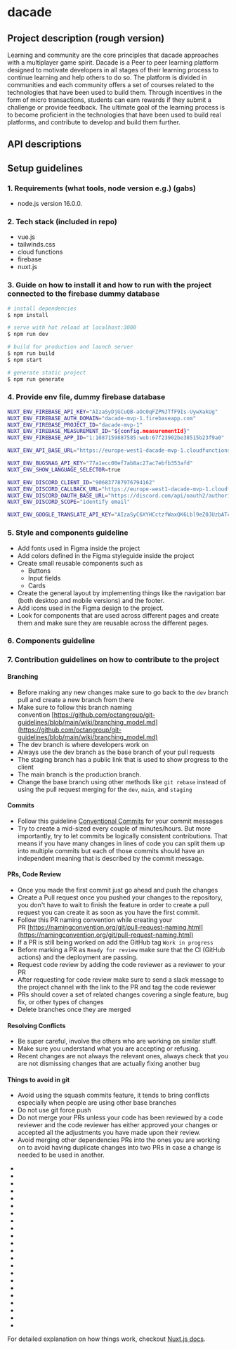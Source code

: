 # dacade

## Project description (rough version)

Learning and community are the core principles that dacade approaches with a multiplayer game spirit. Dacade is a Peer to peer learning platform designed to motivate developers in all stages of their learning process to continue learning and help others to do so. The platform is divided in communities and each community offers a set of courses related to the technologies that have been used to build them. 
Through incentives in the form of micro transactions, students can earn rewards if they submit a challenge or provide feedback. The ultimate goal of the learning process is to become proficient in the technologies that have been used to build real platforms, and contribute to develop and build them further. 

## API descriptions

## Setup guidelines

### 1. Requirements (what tools, node version e.g.) (gabs)

- node.js version 16.0.0.

### 2. Tech stack (included in repo)

- vue.js
- tailwinds.css
- cloud functions
- firebase
- nuxt.js


### 3. Guide on how to install it and how to run with the project connected to the firebase dummy database


```bash
# install dependencies
$ npm install

# serve with hot reload at localhost:3000
$ npm run dev

# build for production and launch server
$ npm run build
$ npm start

# generate static project
$ npm run generate
```


### 4. Provide env file, dummy firebase database

```bash
NUXT_ENV_FIREBASE_API_KEY="AIzaSyDjGCuQB-aOc0qFZPNJTfF9Is-UywXakUg"
NUXT_ENV_FIREBASE_AUTH_DOMAIN="dacade-mvp-1.firebaseapp.com"
NUXT_ENV_FIREBASE_PROJECT_ID="dacade-mvp-1"
NUXT_ENV_FIREBASE_MEASUREMENT_ID="${config.measurementId}"
NUXT_ENV_FIREBASE_APP_ID="1:1087159887585:web:67f23902be38515b23f9a0"

NUXT_ENV_API_BASE_URL="https://europe-west1-dacade-mvp-1.cloudfunctions.net/api"

NUXT_ENV_BUGSNAG_API_KEY="77a1ecc00ef7ab8ac27ac7ebfb353afd"
NUXT_ENV_SHOW_LANGUAGE_SELECTOR=true

NUXT_ENV_DISCORD_CLIENT_ID="906837787976794162"
NUXT_ENV_DISCORD_CALLBACK_URL="https://europe-west1-dacade-mvp-1.cloudfunctions.net/api/discord-bot/oauth/callback"
NUXT_ENV_DISCORD_OAUTH_BASE_URL="https://discord.com/api/oauth2/authorize"
NUXT_ENV_DISCORD_SCOPE="identify email"

NUXT_ENV_GOOGLE_TRANSLATE_API_KEY="AIzaSyC6XYHCctzfWaxQK6Lbl9eZ0JUzbATcjpM"
```

### 5. Style and components guideline

- Add fonts used in Figma inside the project
- Add colors defined in the Figma styleguide inside the project
- Create small reusable components such as
    - Buttons
    - Input fields
    - Cards
- Create the general layout by implementing things like the navigation bar (both desktop and mobile versions) and the footer.
- Add icons used in the Figma design to the project.
- Look for components that are used across different pages and create them and make sure they are reusable across the different pages.

### 6. Components guideline

### 7. Contribution guidelines on how to contribute to the project
#### Branching

- Before making any new changes make sure to go back to the `dev` branch pull and create a new branch from there
- Make sure to follow this branch naming convention [https://github.com/octangroup/git-guidelines/blob/main/wiki/branching_model.md](https://github.com/octangroup/git-guidelines/blob/main/wiki/branching_model.md)
- The dev branch is where developers work on
- Always use the dev branch as the base branch of your pull requests
- The staging branch has a public link that is used to show progress to the client
- The main branch is the production branch.
- Change the base branch using other methods like `git rebase` instead of using the pull request merging for the `dev`, `main`, and `staging`

#### Commits

- Follow this guideline [Conventional Commits](https://www.conventionalcommits.org/en/v1.0.0/) for your commit messages
- Try to create a mid-sized every couple of minutes/hours. But more importantly, try to let commits be logically consistent contributions. That means if you have many changes in lines of code you can split them up into multiple commits but each of those commits should have an independent meaning that is described by the commit message.

#### PRs, Code Review

- Once you made the first commit just go ahead and push the changes
- Create a Pull request once you pushed your changes to the repository, you don't have to wait to finish the feature in order to create a pull request you can create it as soon as you have the first commit.
- Follow this PR naming convention while creating your PR [https://namingconvention.org/git/pull-request-naming.html](https://namingconvention.org/git/pull-request-naming.html)
- If a PR is still being worked on add the GitHub tag `Work in progress`
- Before marking a PR as `Ready for review` make sure that the CI (GitHub actions) and the deployment are passing.
- Request code review by adding the code reviewer as a reviewer to your PR
- After requesting for code review make sure to send a slack message to the project channel with the link to the PR and tag the code reviewer
- PRs should cover a set of related changes covering a single feature, bug fix, or other types of changes
- Delete branches once they are merged

#### Resolving Conflicts

- Be super careful, involve the others who are working on similar stuff.
- Make sure you understand what you are accepting or refusing.
- Recent changes are not always the relevant ones, always check that you are not dismissing changes that are actually fixing another bug

#### Things to avoid in git

- Avoid using the squash commits feature, it tends to bring conflicts especially when people are using other base branches
- Do not use git force push
- Do not merge your PRs unless your code has been reviewed by a code reviewer and the code reviewer has either approved your changes or accepted all the adjustments you have made upon their review.
- Avoid merging other dependencies PRs into the ones you are working on to avoid having duplicate changes into two PRs in case a change is needed to be used in another.


* 
* 
* 
* 
* 
* 
* 
* 
* 
* 
* 
* 
* 
* 
* 
* 
* 
* 
* 
* 
* 
* 

For detailed explanation on how things work, checkout [Nuxt.js docs](https://nuxtjs.org).

